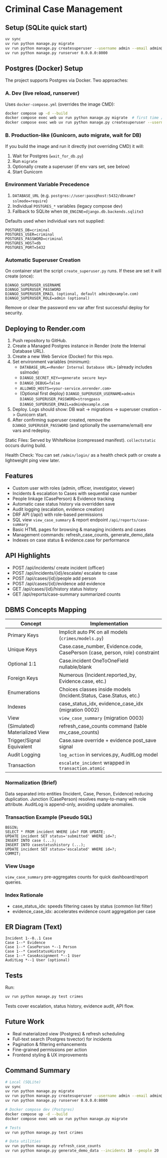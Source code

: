 # Criminal Case Management

## Setup (SQLite quick start)

```bash
uv sync
uv run python manage.py migrate
uv run python manage.py createsuperuser --username admin --email admin@example.com
uv run python manage.py runserver 0.0.0.0:8000
```

## Postgres (Docker) Setup

The project supports Postgres via Docker. Two approaches:

### A. Dev (live reload, runserver)

Uses `docker-compose.yml` (overrides the image CMD):

```bash
docker compose up -d --build
docker compose exec web uv run python manage.py migrate  # first time / after model changes
docker compose exec web uv run python manage.py createsuperuser --username admin --email admin@example.com
```

### B. Production-like (Gunicorn, auto migrate, wait for DB)

If you build the image and run it directly (not overriding CMD) it will:

1. Wait for Postgres (`wait_for_db.py`)
2. Run `migrate`
3. Optionally create a superuser (if env vars set, see below)
4. Start Gunicorn

### Environment Variable Precedence

1. `DATABASE_URL` (e.g. `postgres://user:pass@host:5432/dbname?sslmode=require`)
2. Individual `POSTGRES_*` variables (legacy compose dev)
3. Fallback to SQLite when `DB_ENGINE=django.db.backends.sqlite3`

Defaults used when individual vars not supplied:

```
POSTGRES_DB=criminal
POSTGRES_USER=criminal
POSTGRES_PASSWORD=criminal
POSTGRES_HOST=db
POSTGRES_PORT=5432
```

### Automatic Superuser Creation

On container start the script `create_superuser.py` runs. If these are set it will create (once):

```
DJANGO_SUPERUSER_USERNAME
DJANGO_SUPERUSER_PASSWORD
DJANGO_SUPERUSER_EMAIL (optional, default admin@example.com)
DJANGO_SUPERUSER_ROLE=admin (optional)
```

Remove or clear the password env var after first successful deploy for security.

## Deploying to Render.com

1. Push repository to GitHub.
2. Create a Managed Postgres instance in Render (note the Internal Database URL).
3. Create a new Web Service (Docker) for this repo.
4. Set environment variables (minimum):
   - `DATABASE_URL=<Render Internal Database URL>` (already includes sslmode)
   - `DJANGO_SECRET_KEY=<generate secure key>`
   - `DJANGO_DEBUG=false`
   - `ALLOWED_HOSTS=<your-service.onrender.com>`
   - (Optional first deploy) `DJANGO_SUPERUSER_USERNAME=admin` `DJANGO_SUPERUSER_PASSWORD=strongpass` `DJANGO_SUPERUSER_EMAIL=admin@example.com`
5. Deploy. Logs should show: DB wait -> migrations -> superuser creation -> Gunicorn start.
6. After confirming superuser created, remove the `DJANGO_SUPERUSER_PASSWORD` (and optionally the username/email) env vars and redeploy.

Static Files: Served by WhiteNoise (compressed manifest). `collectstatic` occurs during build.

Health Check: You can set `/admin/login/` as a health check path or create a lightweight ping view later.

## Features

- Custom user with roles (admin, officer, investigator, viewer)
- Incidents & escalation to Cases with sequential case number
- People linkage (CasePerson) & Evidence tracking
- Automatic case status history via overridden save
- Audit logging (escalation, evidence creation)
- DRF API (/api/) with role-based permissions
- SQL view `view_case_summary` & report endpoint `/api/reports/case-summary`
- Basic HTML pages for browsing & managing incidents and cases
- Management commands: refresh_case_counts, generate_demo_data
- Indexes on case status & evidence.case for performance

## API Highlights

- POST /api/incidents/ create incident (officer)
- POST /api/incidents/{id}/escalate/ escalate to case
- POST /api/cases/{id}/people add person
- POST /api/cases/{id}/evidence add evidence
- GET /api/cases/{id}/history status history
- GET /api/reports/case-summary summarized counts

## DBMS Concepts Mapping

| Concept                       | Implementation                                                              |
| ----------------------------- | --------------------------------------------------------------------------- |
| Primary Keys                  | Implicit auto PK on all models (`crimes/models.py`)                         |
| Unique Keys                   | Case.case_number, Evidence.code, CasePerson (case, person, role) constraint |
| Optional 1:1                  | Case.incident OneToOneField nullable/blank                                  |
| Foreign Keys                  | Numerous (Incident.reported_by, Evidence.case, etc.)                        |
| Enumerations                  | Choices classes inside models (Incident.Status, Case.Status, etc.)          |
| Indexes                       | case_status_idx, evidence_case_idx (migration 0002)                         |
| View                          | `view_case_summary` (migration 0003)                                        |
| (Simulated) Materialized View | refresh_case_counts command (table mv_case_counts)                          |
| Trigger/Signal Equivalent     | Case.save override + evidence post_save signal                              |
| Audit Logging                 | `log_action` in services.py, AuditLog model                                 |
| Transaction                   | `escalate_incident` wrapped in `transaction.atomic`                         |

### Normalization (Brief)

Data separated into entities (Incident, Case, Person, Evidence) reducing duplication. Junction (CasePerson) resolves many-to-many with role attribute. AuditLog is append-only, avoiding update anomalies.

### Transaction Example (Pseudo SQL)

```
BEGIN;
SELECT * FROM incident WHERE id=? FOR UPDATE;
UPDATE incident SET status='submitted' WHERE id=?;
INSERT INTO case (...);
INSERT INTO casestatushistory (...);
UPDATE incident SET status='escalated' WHERE id=?;
COMMIT;
```

### View Usage

`view_case_summary` pre-aggregates counts for quick dashboard/report queries.

### Index Rationale

- case_status_idx: speeds filtering cases by status (common list filter)
- evidence_case_idx: accelerates evidence count aggregation per case

## ER Diagram (Text)

```
Incident 1--0..1 Case
Case 1--* Evidence
Case 1--* CasePerson *--1 Person
Case 1--* CaseStatusHistory
Case 1--* CaseAssignment *--1 User
AuditLog *--1 User (optional)
```

## Tests

Run:

```bash
uv run python manage.py test crimes
```

Tests cover escalation, status history, evidence audit, API flow.

## Future Work

- Real materialized view (Postgres) & refresh scheduling
- Full-text search (Postgres tsvector) for incidents
- Pagination & filtering enhancements
- Fine-grained permissions per action
- Frontend styling & UX improvements

## Command Summary

```bash
# Local (SQLite)
uv sync
uv run python manage.py migrate
uv run python manage.py createsuperuser --username admin --email admin@example.com
uv run python manage.py runserver 0.0.0.0:8000

# Docker compose dev (Postgres)
docker compose up -d --build
docker compose exec web uv run python manage.py migrate

# Tests
uv run python manage.py test crimes

# Data utilities
uv run python manage.py refresh_case_counts
uv run python manage.py generate_demo_data --incidents 10 --people 20
```
